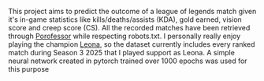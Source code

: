 This project aims to predict the outcome of a league of legends match given it's in-game statistics like kills/deaths/assists (KDA), gold earned, vision score and creep score (CS).
All the recorded matches have been retrieved through [Porofessor](www.porofessor.gg) while respecting robots.txt. I personally really enjoy playing the champion [Leona](https://www.leagueoflegends.com/en-us/champions/leona), so the dataset currently includes every ranked match during Season 3 2025 that I played support as Leona.
A simple neural network created in pytorch trained over 1000 epochs was used for this purpose
